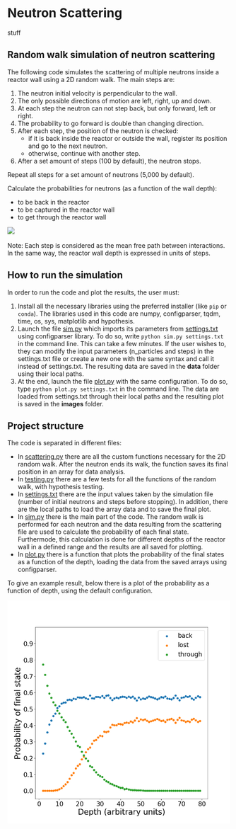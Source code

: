 # Neutron Scattering
 
 stuff
 
## Random walk simulation of neutron scattering

The following code simulates the scattering of multiple neutrons inside a reactor wall using a 2D random walk. The main steps are:

1. The neutron initial velocity is perpendicular to the wall.
2. The only possible directions of motion are left, right, up and down.
3. At each step the neutron can not step back, but only forward, left or right.
4. The probability to go forward is double than changing direction.
5. After each step, the position of the neutron is checked:
    - if it is back inside the reactor or outside the wall, register its position and go to the next neutron.
    - otherwise, continue with another step.
6. After a set amount of steps (100 by default), the neutron stops.

Repeat all steps for a set amount of neutrons (5,000 by default).

Calculate the probabilities for neutrons (as a function of the wall depth):
- to be back in the reactor
- to be captured in the reactor wall
- to get through the reactor wall
 
![](http://ww2.odu.edu/~agodunov/teaching/phys420/files/reactor.gif)


Note: 
Each step is considered as the mean free path between interactions. 
In the same way, the reactor wall depth is expressed in units of steps.


## How to run the simulation

In order to run the code and plot the results, the user must:
1. Install all the necessary libraries using the preferred installer (like `pip` or `conda`). 
The libraries used in this code are numpy, configparser, tqdm, time, os, sys, matplotlib and hypothesis.
2. Launch the file [sim.py](/sim.py) which imports its parameters from [settings.txt](/settings.txt) using configparser library. 
To do so, write `python sim.py settings.txt` in the command line. This can take a few minutes. 
If the user wishes to, they can modify the input parameters (n_particles and steps) in the settings.txt file or create a new one with the same syntax and call it instead of settings.txt.
The resulting data are saved in the **data** folder using their local paths.
3. At the end, launch the file [plot.py](/plot.py) with the same configuration. 
To do so, type `python plot.py settings.txt` in the command line. The data are loaded from settings.txt through their local paths and the resulting plot is saved in the **images** folder. 
 
## Project structure

The code is separated in different files:
- In [scattering.py](/scattering.py) there are all the custom functions necessary for the 2D random walk.
 After the neutron ends its walk, the function saves its final position in an array for data analysis.
- In [testing.py](/testing.py) there are a few tests for all the functions of the random walk, with hypothesis testing.
- In [settings.txt](/settings.txt) there are the input values taken by the simulation file (number of initial neutrons and steps before stopping).
In addition, there are the local paths to load the array data and to save the final plot.
- In [sim.py](/sim.py) there is the main part of the code. The random walk is performed for each neutron and the data resulting from the scattering file are used to calculate
the probability of each final state. Furthermode, this calculation is done for different depths of the reactor wall in a defined range and the results are all saved for plotting.
- In [plot.py](/plot.py) there is a function that plots the probability of the final states as a function of the depth, loading the data from the saved arrays using configparser.

To give an example result, below there is a plot of the probability as a function of depth, using the default configuration.

![](/images/ratio.png)


